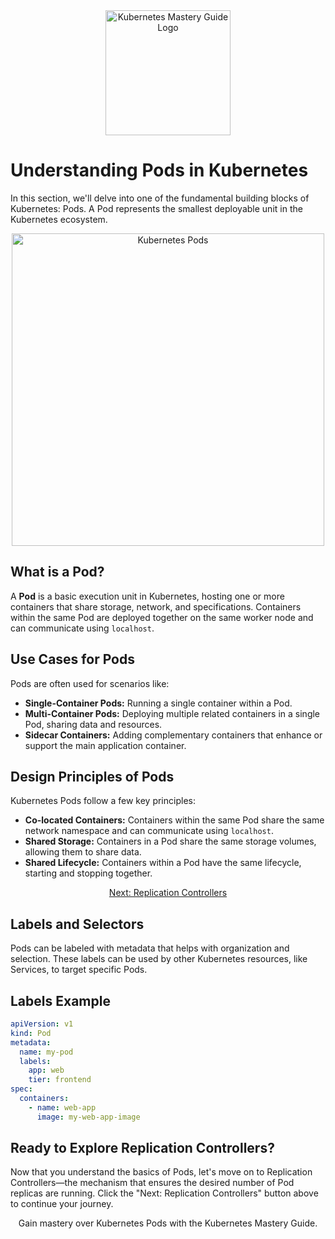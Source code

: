 <div align="center">
  <img src="path/to/your/logo.png" alt="Kubernetes Mastery Guide Logo" width="200">
</div>

# Understanding Pods in Kubernetes

In this section, we'll delve into one of the fundamental building blocks of Kubernetes: Pods. A Pod represents the smallest deployable unit in the Kubernetes ecosystem.

<div align="center">
  <img src="path/to/pods.png" alt="Kubernetes Pods" width="500">
</div>

## What is a Pod?

A **Pod** is a basic execution unit in Kubernetes, hosting one or more containers that share storage, network, and specifications. Containers within the same Pod are deployed together on the same worker node and can communicate using `localhost`.

## Use Cases for Pods

Pods are often used for scenarios like:

- **Single-Container Pods:** Running a single container within a Pod.
- **Multi-Container Pods:** Deploying multiple related containers in a single Pod, sharing data and resources.
- **Sidecar Containers:** Adding complementary containers that enhance or support the main application container.

## Design Principles of Pods

Kubernetes Pods follow a few key principles:

- **Co-located Containers:** Containers within the same Pod share the same network namespace and can communicate using `localhost`.
- **Shared Storage:** Containers in a Pod share the same storage volumes, allowing them to share data.
- **Shared Lifecycle:** Containers within a Pod have the same lifecycle, starting and stopping together.

<div align="center">
  <a href="02-replication-controllers.md" class="button">Next: Replication Controllers</a>
</div>

## Labels and Selectors

Pods can be labeled with metadata that helps with organization and selection. These labels can be used by other Kubernetes resources, like Services, to target specific Pods.

## Labels Example

```yaml
apiVersion: v1
kind: Pod
metadata:
  name: my-pod
  labels:
    app: web
    tier: frontend
spec:
  containers:
    - name: web-app
      image: my-web-app-image
```
## Ready to Explore Replication Controllers?
Now that you understand the basics of Pods, let's move on to Replication Controllers—the mechanism that ensures the desired number of Pod replicas are running. Click the "Next: Replication Controllers" button above to continue your journey.

<div align="center">
  Gain mastery over Kubernetes Pods with the Kubernetes Mastery Guide.
</div>
